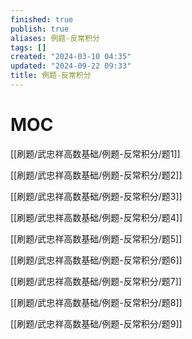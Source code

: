 ```yaml
---
finished: true
publish: true
aliases: 例题-反常积分
tags: []
created: "2024-03-10 04:35"
updated: "2024-09-22 09:33"
title: 例题-反常积分
---
```

# MOC
[[刷题/武忠祥高数基础/例题-反常积分/题1]]

[[刷题/武忠祥高数基础/例题-反常积分/题2]]

[[刷题/武忠祥高数基础/例题-反常积分/题3]]

[[刷题/武忠祥高数基础/例题-反常积分/题4]]

[[刷题/武忠祥高数基础/例题-反常积分/题5]]

[[刷题/武忠祥高数基础/例题-反常积分/题6]] 

[[刷题/武忠祥高数基础/例题-反常积分/题7]]

[[刷题/武忠祥高数基础/例题-反常积分/题8]]

[[刷题/武忠祥高数基础/例题-反常积分/题9]]
